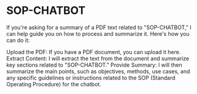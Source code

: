 # SOP-CHATBOT

If you're asking for a summary of a PDF text related to "SOP-CHATBOT," I can help guide you on how to process and summarize it. Here's how you can do it:

Upload the PDF: If you have a PDF document, you can upload it here.
Extract Content: I will extract the text from the document and summarize key sections related to "SOP-CHATBOT."
Provide Summary: I will then summarize the main points, such as objectives, methods, use cases, and any specific guidelines or instructions related to the SOP (Standard Operating Procedure) for the chatbot.
